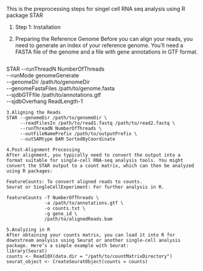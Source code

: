 This is the preprocessing steps for singel cell RNA seq analysis using R package STAR

1. Step 1: Installation

2. Preparing the Reference Genome
Before you can align your reads, you need to generate an index of your reference genome. You’ll need a FASTA file of the genome and a file with gene annotations in GTF format.
    ```bash
STAR --runThreadN NumberOfThreads \
     --runMode genomeGenerate \
     --genomeDir /path/to/genomeDir \
     --genomeFastaFiles /path/to/genome.fasta \
     --sjdbGTFfile /path/to/annotations.gtf \
     --sjdbOverhang ReadLength-1
```
3.Aligning the Reads
STAR --genomeDir /path/to/genomeDir \
     --readFilesIn /path/to/read1.fastq /path/to/read2.fastq \
     --runThreadN NumberOfThreads \
     --outFileNamePrefix /path/to/outputPrefix \
     --outSAMtype BAM SortedByCoordinate

4.Post-Alignment Processing
After alignment, you typically need to convert the output into a format suitable for single-cell RNA-seq analysis tools. You might convert the STAR output to a count matrix, which can then be analyzed using R packages:

FeatureCounts: To convert aligned reads to counts.
Seurat or SingleCellExperiment: For further analysis in R.

featureCounts -T NumberOfThreads \
              -a /path/to/annotations.gtf \
              -o counts.txt \
              -g gene_id \
              /path/to/alignedReads.bam

5.Analyzing in R
After obtaining your counts matrix, you can load it into R for downstream analysis using Seurat or another single-cell analysis package. Here’s a simple example with Seurat:
library(Seurat)
counts <- Read10X(data.dir = "/path/to/countMatrixDirectory")
seurat_object <- CreateSeuratObject(counts = counts)
